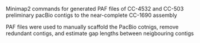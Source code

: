 Minimap2 commands for generated PAF files of CC-4532 and CC-503 preliminary pacBio contigs to the near-complete CC-1690 assembly

PAF files were used to manually scaffold the PacBio cotnigs, remove redundant contigs, and estimate gap lengths between neigbouring contigs

